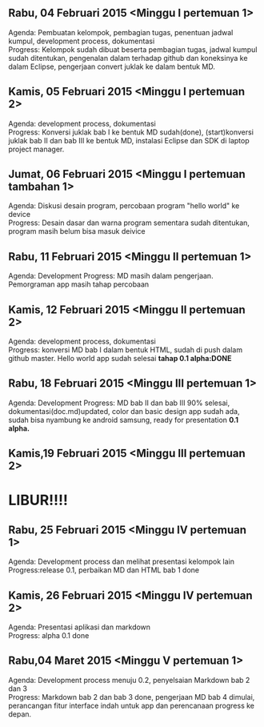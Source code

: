 Rabu, 04 Februari 2015 <Minggu I pertemuan 1>   
---------------------------------------------
  Agenda: Pembuatan kelompok, pembagian tugas, penentuan jadwal kumpul, development process, dokumentasi   
  Progress: Kelompok sudah dibuat beserta pembagian tugas, jadwal kumpul sudah ditentukan, pengenalan dalam terhadap 
  github dan koneksinya ke dalam Eclipse, pengerjaan convert juklak ke dalam bentuk MD.   

Kamis, 05 Februari 2015 <Minggu I pertemuan 2>   
---------------------------------------------
  Agenda: development process, dokumentasi   
  Progress: Konversi juklak bab I ke bentuk MD sudah(done), (start)konversi juklak bab II dan bab III ke bentuk MD,     instalasi Eclipse dan SDK di laptop project manager.
          
Jumat, 06 Februari 2015 <Minggu I pertemuan tambahan 1>   
---------------------------------------------
  Agenda: Diskusi desain program, percobaan program "hello world" ke device  
  Progress: Desain dasar dan warna program sementara sudah ditentukan, program masih belum bisa masuk deivice
  
Rabu, 11 Februari 2015 <Minggu II pertemuan 1>   
---------------------------------------------
  Agenda: Development
  Progress: MD masih dalam pengerjaan. Pemorgraman app masih tahap percobaan   

Kamis, 12 Februari 2015 <Minggu II pertemuan 2>   
---------------------------------------------
  Agenda: development process, dokumentasi   
  Progress: konversi MD bab I dalam bentuk HTML, sudah di push dalam github master. Hello world app sudah selesai **tahap 0.1 alpha:DONE**   
          
Rabu, 18 Februari 2015 <Minggu III pertemuan 1>   
---------------------------------------------
  Agenda: Development 
  Progress: MD bab II dan bab III 90% selesai, dokumentasi(doc.md)updated, color dan basic design app sudah ada, sudah bisa nyambung ke android samsung, ready for presentation **0.1 alpha.**

Kamis,19 Februari 2015 <Minggu III pertemuan 2>   
---------------------------------------------
LIBUR!!!!   
===========

Rabu, 25 Februari 2015 <Minggu IV pertemuan 1>   
---------------------------------------------
  Agenda: Development process dan melihat presentasi kelompok lain  
  Progress:release 0.1, perbaikan MD dan HTML bab 1 done

Kamis, 26 Februari 2015 <Minggu IV pertemuan 2>   
---------------------------------------------
  Agenda: Presentasi aplikasi dan markdown  
  Progress: alpha 0.1 done
  
Rabu,04 Maret 2015 <Minggu V pertemuan 1>
---------------------------------------------
  Agenda: Development process menuju 0.2, penyelsaian Markdown bab 2 dan 3  
  Progress: Markdown bab 2 dan bab 3 done, pengerjaan MD bab 4 dimulai, perancangan fitur interface indah untuk app dan perencanaan progress ke depan.
